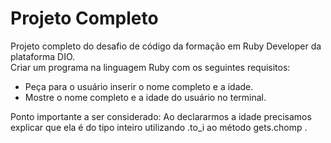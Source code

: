 # Projeto Completo
Projeto completo do desafio de código da formação em Ruby Developer da plataforma DIO.  
Criar um programa na linguagem Ruby com os seguintes requisitos:
  * Peça para o usuário inserir o nome completo e a idade.
  * Mostre o nome completo e a idade do usuário no terminal.

Ponto importante a ser considerado: Ao declararmos a idade precisamos explicar que ela é do tipo inteiro utilizando .to_i ao método gets.chomp .
